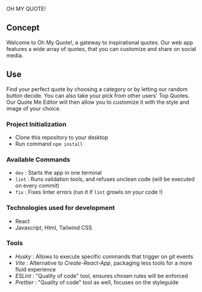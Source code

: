 OH MY QUOTE! 

## Concept

Welcome to Oh My Quote!, a gateway to inspirational quotes. Our web app features a wide array of quotes, that you can customize and share on social media.

## Use

Find your perfect quote by choosing a category or by letting our random button decide. You can also take your pick from other users' Top Quotes. Our Quote Me Editor will then allow you to customize it with the style and image of your choice.

### Project Initialization

- Clone this repository to your desktop
- Run command `npm install`

### Available Commands

- `dev` : Starts the app in one terminal
- `lint` : Runs validation tools, and refuses unclean code (will be executed on every _commit_)
- `fix` : Fixes linter errors (run it if `lint` growls on your code !)

### Technologies used for development

- React
- Javascript, Html, Tailwind CSS

### Tools

- _Husky_ : Allows to execute specific commands that trigger on _git_ events
- _Vite_ : Alternative to _Create-React-App_, packaging less tools for a more fluid experience
- _ESLint_ : "Quality of code" tool, ensures chosen rules will be enforced
- _Prettier_ : "Quality of code" tool as well, focuses on the styleguide
